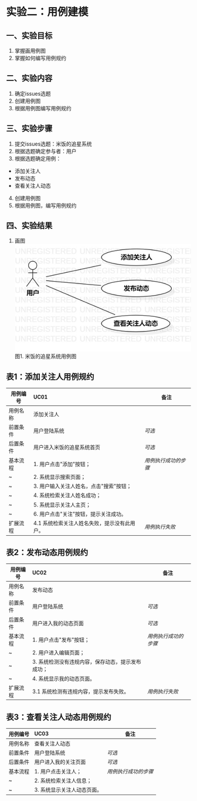 # 实验二：用例建模

## 一、实验目标

1. 掌握画用例图
2. 掌握如何编写用例规约

## 二、实验内容

1. 确定issues选题
2. 创建用例图
3. 根据用例图编写用例规约


## 三、实验步骤

1. 提交issues选题：米饭的追星系统
2. 根据选题确定参与者：用户
3. 根据选题确定用例：
  - 添加关注人
  - 发布动态
  - 查看关注人动态
4. 创建用例图
5. 根据用例图，编写用例规约

## 四、实验结果
1. 画图  
![用例图](./lab2.jpg)  
图1. 米饭的追星系统用例图  
  

## 表1：添加关注人用例规约  

用例编号  | UC01 | 备注  
-|:-|-  
用例名称  | 添加关注人  |   
前置条件  |   用户登陆系统   | *可选*   
后置条件  |   用户进入米饭的追星系统首页   | *可选*   
基本流程  | 1. 用户点击"添加"按钮；  |*用例执行成功的步骤*    
~| 2. 系统显示搜索页面；  |   
~| 3. 用户输入关注人姓名，点击"搜索"按钮；  |   
~| 4. 系统检索关注人姓名成功；  |   
~| 5. 系统显示关注人主页；  |   
~| 6. 用户点击"关注"按钮，提示关注成功。  |   
扩展流程  | 4.1 系统检索关注人姓名失败，提示没有此用户。  |*用例执行失败*    



## 表2：发布动态用例规约  

用例编号  | UC02 | 备注  
-|:-|-  
用例名称  | 发布动态  |   
前置条件  |   用户登陆系统   | *可选*   
后置条件  |   用户进入我的动态页面   | *可选*   
基本流程  | 1. 用户点击"发布"按钮；  |*用例执行成功的步骤*    
~| 2. 用户进入编辑页面；  |   
~| 3. 系统检测没有违规内容，保存动态，提示发布成功；  |   
~| 4. 系统显示我的动态页面。  |   
扩展流程  | 3.1 系统检测有违规内容，提示发布失败。  |*用例执行失败*    


## 表3：查看关注人动态用例规约  

用例编号  | UC03 | 备注  
-|:-|-  
用例名称  | 查看关注人动态  |   
前置条件  |   用户登陆系统   | *可选*   
后置条件  |   用户进入我的关注页面   | *可选*   
基本流程  | 1. 用户点击关注人；  |*用例执行成功的步骤*    
~| 2. 系统检索关注人信息；  |   
~| 3. 系统显示关注人动态页面。  |    